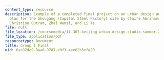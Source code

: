 ```yaml
---
content_type: resource
description: Example of a completed final project on an urban design and development
  plan for the Shougang (Capital Steel Factory) site by Claire Abrahamse, Josh Fiala,
  Christine Outram, Zhai Wensi, and Li Ye.
file: null
file_location: /coursemedia/11-307-beijing-urban-design-studio-summer-2008/6ae97de93aa09787e9f34ee82b3efa20_group1_final.pdf
file_type: application/pdf
resourcetype: Document
title: Group 1 Final
uid: 6ae97de9-3aa0-9787-e9f3-4ee82b3efa20
---
```

